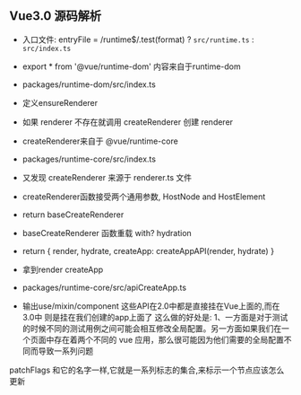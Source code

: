 ## Vue3.0 源码解析


 * 入口文件: entryFile = /runtime$/.test(format) ? `src/runtime.ts` : `src/index.ts`
 * export * from '@vue/runtime-dom' 内容来自于runtime-dom

 * packages/runtime-dom/src/index.ts
 * 定义ensureRenderer
 * 如果 renderer 不存在就调用 createRenderer 创建 renderer
 * createRenderer来自于 @vue/runtime-core

 * packages/runtime-core/src/index.ts
 * 又发现 createRenderer 来源于 renderer.ts 文件
 * createRenderer函数接受两个通用参数, HostNode and HostElement
 * return baseCreateRenderer
 * baseCreateRenderer 函数重载  with? hydration
 * return {
      render,
      hydrate,
      createApp: createAppAPI(render, hydrate)
    }
 * 拿到render createApp

 * packages/runtime-core/src/apiCreateApp.ts
 * 输出use/mixin/component 这些API在2.0中都是直接挂在Vue上面的,而在
   3.0中 则是挂在我们创建的app上面了 这么做的好处是:
   1、一方面是对于测试的时候不同的测试用例之间可能会相互修改全局配置。另一方面如果我们在一个页面中存在着两个不同的 vue 应用，那么很可能因为他们需要的全局配置不同而导致一系列问题


  patchFlags 和它的名字一样,它就是一系列标志的集合,来标示一个节点应该怎么更新